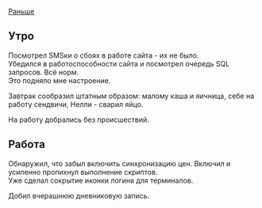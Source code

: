 [Раньше](2019.10.01.md)
## Утро
Посмотрел SMSки о сбоях в работе сайта - их не было.  
Убедился в работоспособности сайта и посмотрел очередь SQL запросов. Всё норм.  
Это подняло мне настроение.

Завтрак сообразил штатным образом: малому каша и яичница, себе на работу сендвичи, Нелли - сварил яйцо.

На работу добрались без происшествий.
## Работа
Обнаружил, что забыл включить синхронизацию цен. Включил и усиленно пропихнул выполнение скриптов.  
Уже сделал сокрытие иконки логина для терминалов.

Добил вчерашнюю дневниковую запись.